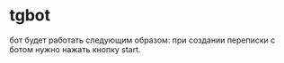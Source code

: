 # tgbot
бот будет работать следующим образом: при создании переписки с ботом нужно нажать кнопку start. 
